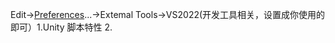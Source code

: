 Edit->[Preferences](https://so.csdn.net/so/search?q=Preferences&spm=1001.2101.3001.7020)...->Extemal Tools->VS2022(开发工具相关，设置成你使用的即可）1.Unity 脚本特性
2.